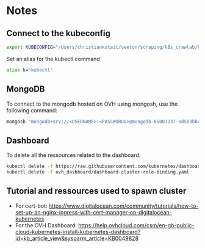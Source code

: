 # Notes

## Connect to the kubeconfig

```bash
export KUBECONFIG="/Users/christiankotait/veeton/scraping/k8s_crawlab/kubeconfig.yml"
```

Set an alias for the kubectl command

```bash
alias k="kubectl"
```

## MongoDB

To connect to the mongodb hosted on OVH using mongosh, use the following command:

```bash
mongosh "mongodb+srv://<USERNAME>:<PASSWORDD>@mongodb-05001237-od503bbcb.database.cloud.ovh.net/admin?replicaSet=replicaset&tls=true"
```

## Dashboard

To delete all the ressources related to the dashboard:

```bash
kubectl delete -f https://raw.githubusercontent.com/kubernetes/dashboard/v2.7.0/aio/deploy/recommended.yaml
kubectl delete -f ovh_dashboard/dashboard-cluster-role-binding.yaml
```

## Tutorial and ressources used to spawn cluster

- For cert-bot: https://www.digitalocean.com/community/tutorials/how-to-set-up-an-nginx-ingress-with-cert-manager-on-digitalocean-kubernetes
- For the OVH Dashboard: https://help.ovhcloud.com/csm/en-gb-public-cloud-kubernetes-install-kubernetes-dashboard?id=kb_article_view&sysparm_article=KB0049828
